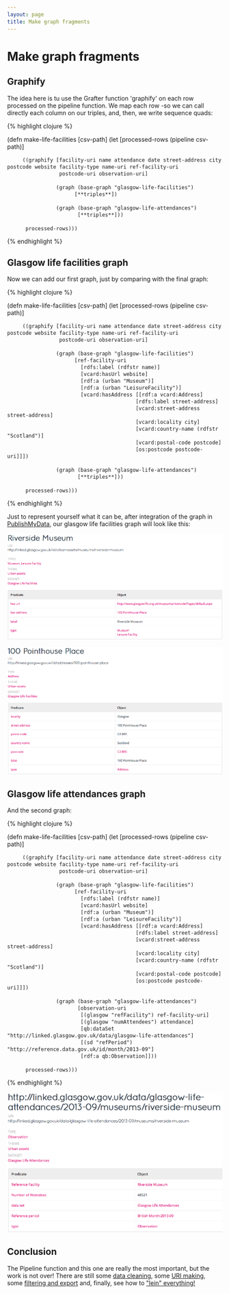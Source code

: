 ```yaml
---
layout: page
title: Make graph fragments
---
```


# Make graph fragments

## Graphify
The idea here is tu use the Grafter function 'graphify' on each row processed on the pipeline function. We map each row -so we can call directly each column on our triples, and, then, we write sequence quads:

{% highlight clojure %}

(defn make-life-facilities [csv-path]
  (let [processed-rows (pipeline csv-path)]

         ((graphify [facility-uri name attendance date street-address city postcode website facility-type name-uri ref-facility-uri
                     postcode-uri observation-uri]

                    (graph (base-graph "glasgow-life-facilities")
                          [**triples**])

                    (graph (base-graph "glasgow-life-attendances")
                           [**triples**]))

          processed-rows)))
{% endhighlight %}

## Glasgow life facilities graph
Now we can add our first graph, just by comparing with the final graph:


{% highlight clojure %}

(defn make-life-facilities [csv-path]
  (let [processed-rows (pipeline csv-path)]

         ((graphify [facility-uri name attendance date street-address city postcode website facility-type name-uri ref-facility-uri
                     postcode-uri observation-uri]

                    (graph (base-graph "glasgow-life-facilities")
                          [ref-facility-uri
                            [rdfs:label (rdfstr name)]
                            [vcard:hasUrl website]
                            [rdf:a (urban "Museum")]
                            [rdf:a (urban "LeisureFacility")]
                            [vcard:hasAddress [[rdf:a vcard:Address]
                                              [rdfs:label street-address]
                                              [vcard:street-address street-address]
                                              [vcard:locality city]
                                              [vcard:country-name (rdfstr "Scotland")]
                                              [vcard:postal-code postcode]
                                              [os:postcode postcode-uri]]])

                    (graph (base-graph "glasgow-life-attendances")
                           [**triples**]))

          processed-rows)))
{% endhighlight %}

Just to represent yourself what it can be, after integration of the graph in [PublishMyData](http://www.swirrl.com/publishmydata), our glasgow life facilities graph will look like this:

![pmd screenshot](/assets/931_graph_1.png)

![pmd screenshot](/assets/931_graph_2.png)

## Glasgow life attendances graph
And the second graph:

{% highlight clojure %}

(defn make-life-facilities [csv-path]
  (let [processed-rows (pipeline csv-path)]

         ((graphify [facility-uri name attendance date street-address city postcode website facility-type name-uri ref-facility-uri
                     postcode-uri observation-uri]

                    (graph (base-graph "glasgow-life-facilities")
                          [ref-facility-uri
                            [rdfs:label (rdfstr name)]
                            [vcard:hasUrl website]
                            [rdf:a (urban "Museum")]
                            [rdf:a (urban "LeisureFacility")]
                            [vcard:hasAddress [[rdf:a vcard:Address]
                                              [rdfs:label street-address]
                                              [vcard:street-address street-address]
                                              [vcard:locality city]
                                              [vcard:country-name (rdfstr "Scotland")]
                                              [vcard:postal-code postcode]
                                              [os:postcode postcode-uri]]])

                    (graph (base-graph "glasgow-life-attendances")
                           [observation-uri
                            [(glasgow "refFacility") ref-facility-uri]
                            [(glasgow "numAttendees") attendance]
                            [qb:dataSet "http://linked.glasgow.gov.uk/data/glasgow-life-attendances"]
                            [(sd "refPeriod") "http://reference.data.gov.uk/id/month/2013-09"]
                            [rdf:a qb:Observation]]))

          processed-rows)))
{% endhighlight %}

![pmd screenshot](/assets/931_graph_3.png)


## Conclusion

The Pipeline function and this one are really the most important, but the work is not over! There are still some [data cleaning](908_cleaning.html), some [URI making](911_making_uri.html), some
[filtering and export](941_filter_import.html) and, finally, see how to ["lein" everything!](951_command_line.html)
